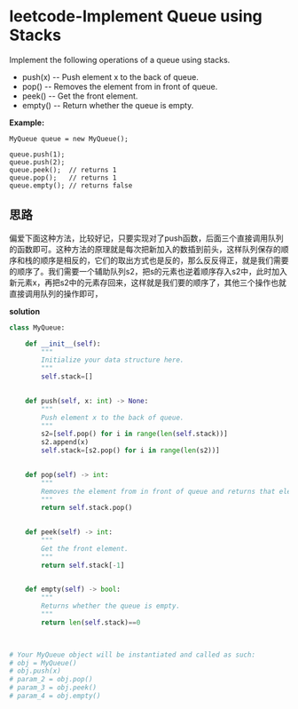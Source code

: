 # leetcode-Implement Queue using Stacks

Implement the following operations of a queue using stacks.

- push(x) -- Push element x to the back of queue.
- pop() -- Removes the element from in front of queue.
- peek() -- Get the front element.
- empty() -- Return whether the queue is empty.

**Example:**

```
MyQueue queue = new MyQueue();

queue.push(1);
queue.push(2);  
queue.peek();  // returns 1
queue.pop();   // returns 1
queue.empty(); // returns false
```

## 思路

偏爱下面这种方法，比较好记，只要实现对了push函数，后面三个直接调用队列的函数即可。这种方法的原理就是每次把新加入的数插到前头，这样队列保存的顺序和栈的顺序是相反的，它们的取出方式也是反的，那么反反得正，就是我们需要的顺序了。我们需要一个辅助队列s2，把s的元素也逆着顺序存入s2中，此时加入新元素x，再把s2中的元素存回来，这样就是我们要的顺序了，其他三个操作也就直接调用队列的操作即可，

**solution**

```python
class MyQueue:

    def __init__(self):
        """
        Initialize your data structure here.
        """
        self.stack=[]
        

    def push(self, x: int) -> None:
        """
        Push element x to the back of queue.
        """
        s2=[self.pop() for i in range(len(self.stack))]
        s2.append(x)
        self.stack=[s2.pop() for i in range(len(s2))]
        

    def pop(self) -> int:
        """
        Removes the element from in front of queue and returns that element.
        """
        return self.stack.pop()
        

    def peek(self) -> int:
        """
        Get the front element.
        """
        return self.stack[-1]
        

    def empty(self) -> bool:
        """
        Returns whether the queue is empty.
        """
        return len(self.stack)==0
        


# Your MyQueue object will be instantiated and called as such:
# obj = MyQueue()
# obj.push(x)
# param_2 = obj.pop()
# param_3 = obj.peek()
# param_4 = obj.empty()
```

